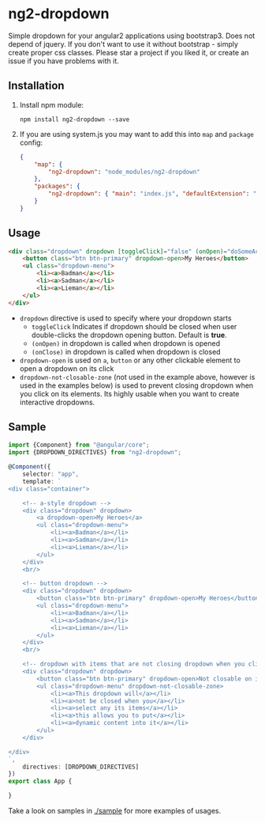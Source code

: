 # ng2-dropdown

Simple dropdown for your angular2 applications using bootstrap3. Does not depend of jquery.
If you don't want to use it without bootstrap - simply create proper css classes. 
Please star a project if you liked it, or create an issue if you have problems with it.

## Installation

1. Install npm module:
    
    `npm install ng2-dropdown --save`

2. If you are using system.js you may want to add this into `map` and `package` config:
    
    ```json
    {
        "map": {
            "ng2-dropdown": "node_modules/ng2-dropdown"
        },
        "packages": {
            "ng2-dropdown": { "main": "index.js", "defaultExtension": "js" }
        }
    }
    ```

## Usage

```html
<div class="dropdown" dropdown [toggleClick]="false" (onOpen)="doSomeActionOnOpen()" (onClose)="doSomeActionOnClose()">
    <button class="btn btn-primary" dropdown-open>My Heroes</button>
    <ul class="dropdown-menu">
        <li><a>Badman</a></li>
        <li><a>Sadman</a></li>
        <li><a>Lieman</a></li>
    </ul>
</div>
```

* `dropdown` directive is used to specify where your dropdown starts
    * `toggleClick` Indicates if dropdown should be closed when user double-clicks the dropdown opening button. Default is **true**.
    * `(onOpen)` in dropdown is called when dropdown is opened
    * `(onClose)` in dropdown is called when dropdown is closed
* `dropdown-open` is used on `a`, `button` or any other clickable element to open a dropdown on its click
* `dropdown-not-closable-zone` (not used in the example above, however is used in the examples below) is used
    to prevent closing dropdown when you click on its elements. Its highly usable when you want to create
    interactive dropdowns.

## Sample

```typescript
import {Component} from "@angular/core";
import {DROPDOWN_DIRECTIVES} from "ng2-dropdown";

@Component({
    selector: "app",
    template: `
<div class="container">

    <!-- a-style dropdown -->
    <div class="dropdown" dropdown>
        <a dropdown-open>My Heroes</a>
        <ul class="dropdown-menu">
            <li><a>Badman</a></li>
            <li><a>Sadman</a></li>
            <li><a>Lieman</a></li>
        </ul>
    </div>
    <br/>

    <!-- button dropdown -->
    <div class="dropdown" dropdown>
        <button class="btn btn-primary" dropdown-open>My Heroes</button>
        <ul class="dropdown-menu">
            <li><a>Badman</a></li>
            <li><a>Sadman</a></li>
            <li><a>Lieman</a></li>
        </ul>
    </div>
    <br/>

    <!-- dropdown with items that are not closing dropdown when you click on them -->
    <div class="dropdown" dropdown>
        <button class="btn btn-primary" dropdown-open>Not closable on items click</button>
        <ul class="dropdown-menu" dropdown-not-closable-zone>
            <li><a>This dropdown will</a></li>
            <li><a>not be closed when you</a></li>
            <li><a>select any its items</a></li>
            <li><a>this allows you to put</a></li>
            <li><a>dynamic content into it</a></li>
        </ul>
    </div>

</div>
`,
    directives: [DROPDOWN_DIRECTIVES]
})
export class App {

}
```

Take a look on samples in [./sample](https://github.com/pleerock/ng2-dropdown/tree/master/sample) for more examples of
usages.
